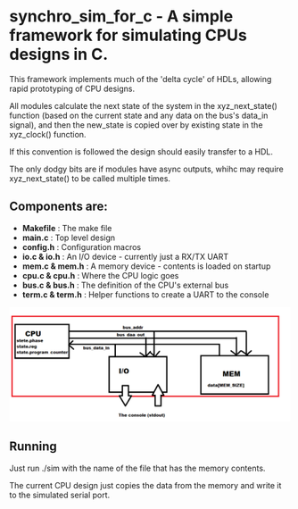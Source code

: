 # synchro_sim_for_c - A simple framework for simulating CPUs designs in C.

This framework implements much of the 'delta cycle' of HDLs, allowing
rapid prototyping of CPU designs.

All modules calculate the next state of the system in the xyz_next_state()
function (based on the current state and any data on the bus's data_in signal),
and then the new_state is copied over by existing state in the xyz_clock() function.

If this convention is followed the design should easily transfer to a HDL.

The only dodgy bits are if modules have async outputs, whihc may 
require xyz_next_state() to be called multiple times.

## Components are:

* __Makefile__        : The make file
* __main.c__          : Top level design
* __config.h__        : Configuration macros
* __io.c   & io.h__   : An I/O device - currently just a RX/TX UART
* __mem.c  & mem.h__  : A memory device - contents is loaded on startup
* __cpu.c  & cpu.h__  : Where the CPU logic goes
* __bus.c  & bus.h__  : The definition of the CPU's external bus
* __term.c & term.h__ : Helper functions to create a UART to the console

![System diagram](/system_diagram.png)

## Running

Just run ./sim with the name of the file that has the memory contents.

The current CPU design just copies the data from the memory and write it 
to the simulated serial port.
